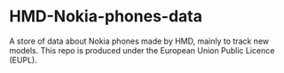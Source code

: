 # HMD-Nokia-phones-data
A store of data about Nokia phones made by HMD, mainly to track new models.
This repo is produced under the European Union Public Licence (EUPL).
